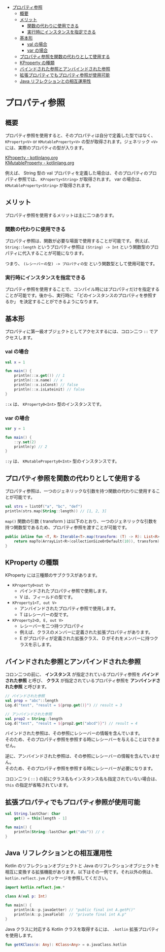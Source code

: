 - [プロパティ参照](#プロパティ参照)
  - [概要](#概要)
  - [メリット](#メリット)
    - [関数の代わりに使用できる](#関数の代わりに使用できる)
    - [実行時にインスタンスを指定できる](#実行時にインスタンスを指定できる)
  - [基本形](#基本形)
    - [val の場合](#val-の場合)
    - [var の場合](#var-の場合)
  - [プロパティ参照を関数の代わりとして使用する](#プロパティ参照を関数の代わりとして使用する)
  - [KProperty の種類](#kproperty-の種類)
  - [バインドされた参照とアンバインドされた参照](#バインドされた参照とアンバインドされた参照)
  - [拡張プロパティでもプロパティ参照が使用可能](#拡張プロパティでもプロパティ参照が使用可能)
  - [Java リフレクションとの相互運用性](#java-リフレクションとの相互運用性)


# プロパティ参照

## 概要

プロパティ参照を使用すると、そのプロパティは自分で定義した型ではなく、 `KProperty<V>` or `KMutableProperty<V>` の型が取得されます。ジェネリック `<V>` には、実際のプロパティの型が入ります。

[KProperty - kotlinlang.org](https://kotlinlang.org/api/latest/jvm/stdlib/kotlin.reflect/-k-property/)  
[KMutableProperty - kotlinlang.org](https://kotlinlang.org/api/latest/jvm/stdlib/kotlin.reflect/-k-mutable-property/)

例えば、 String 型の val プロパティを定義した場合は、そのプロパティのプロパティ参照では、 `KProperty<String>` が取得されます。 var の場合は、 `KMutableProperty<String>` が取得されます。




## メリット

プロパティ参照を使用するメリットは主に二つあります。

### 関数の代わりに使用できる

プロパティ参照は、関数が必要な場面で使用することが可能です。
例えば、 `String::length` というプロパティ参照は `(String) -> Int` という関数型のプロパティに代入することが可能になります。

つまり、 `(レシーバーの型) -> プロパティの型` という関数型として使用可能です。


### 実行時にインスタンスを指定できる

プロパティ参照を使用することで、コンパイル時にはプロパティだけを指定することが可能です。後から、実行時に 「どのインスタンスのプロパティを参照するか」 を決定することができるようになります。


## 基本形

プロパティに第一級オブジェクトとしてアクセスするには、コロン二つ `::` でアクセスします。

### val の場合

```kotlin
val x = 1

fun main() {
    println(::x.get()) // 1
    println(::x.name) // x
    println(::x.isConst) // false
    println(::x.isLateinit) // false
}
```

`::x` は、 `KProperty0<Int>` 型のインスタンスです。


### var の場合

```kotlin
var y = 1

fun main() {
    ::y.set(2)
    println(y) // 2
}
```

`::y` は、 `KMutableProperty0<Int>` 型のインスタンスです。


## プロパティ参照を関数の代わりとして使用する

プロパティ参照は、一つのジェネリックな引数を持つ関数の代わりに使用することが可能です。

```kotlin
val strs = listOf("a", "bc", "def")
println(strs.map(String::length)) // [1, 2, 3]
```

`map()` 関数の引数 ( transform ) は以下のとおり、一つのジェネリックな引数を持つ関数型であるため、プロパティ参照を渡すことが可能です。

```kotlin
public inline fun <T, R> Iterable<T>.map(transform: (T) -> R): List<R> {
    return mapTo(ArrayList<R>(collectionSizeOrDefault(10)), transform)
}
```


## KProperty の種類

KProperty には三種類のサブクラスがあります。

- `KProperty0<out V>`
  - バインドされたプロパティ参照で使用します。
  - V は、フィールドの型です。
- `KProperty1<T, out V>`
  - アンバインドされたプロパティ参照で使用します。
  - T はレシーバーの型です。
- `KProperty2<D, E, out V>`
  - レシーバーを二つ持つプロパティ
  - 例えば、クラスのメンバーに定義された拡張プロパティがあります。
  - E がプロパティが定義された拡張クラス、 D がそれをメンバーに持つクラスを示します。


## バインドされた参照とアンバインドされた参照

コロン二つの前に、 **インスタンス** が指定されているプロパティ参照を **バインドされた参照** と呼び、 **クラス** が指定されているプロパティ参照を **アンバインドされた参照** と呼びます。

```kotlin
// バインドされた参照
val prop = "abc"::length
Log.d("test", "result = ${prop.get()}") // result = 3

// アンバインドされた参照
val prop2 = String::length
Log.d("test", "result = ${prop2.get("abcd")}") // result = 4
```

バインドされた参照は、その参照にレシーバーの情報を含んでいます。  
そのため、そのプロパティ参照を参照する時にレシーバーを与えることはできません。

逆に、アンバインドされた参照は、その参照にレシーバーの情報を含んでいません。  
そのため、そのプロパティ参照を参照する時にレシーバーが必要になります。

コロン二つ ( `::` )  の前にクラス名もインスタンス名も指定されていない場合は、 `this` の指定が省略されています。


## 拡張プロパティでもプロパティ参照が使用可能

```kotlin
val String.lastChar: Char
    get() = this[length - 1]

fun main() {
    println(String::lastChar.get("abc")) // c
}
```


## Java リフレクションとの相互運用性

Kotlin のリフレクションオブジェクトと Java のリフレクションオブジェクトを相互に変換する拡張機能があります。以下はその一例です。それ以外の例は、 `kotlin.reflect.jvm` パッケージを参照してください。

```kotlin
import kotlin.reflect.jvm.*

class A(val p: Int)

fun main() {
    println(A::p.javaGetter) // "public final int A.getP()"
    println(A::p.javaField)  // "private final int A.p"
}
```

Java クラスに対応する Kotlin クラスを取得するには、 `.kotlin` 拡張プロパティを使用します。

```kotlin
fun getKClass(o: Any): KClass<Any> = o.javaClass.kotlin
```





